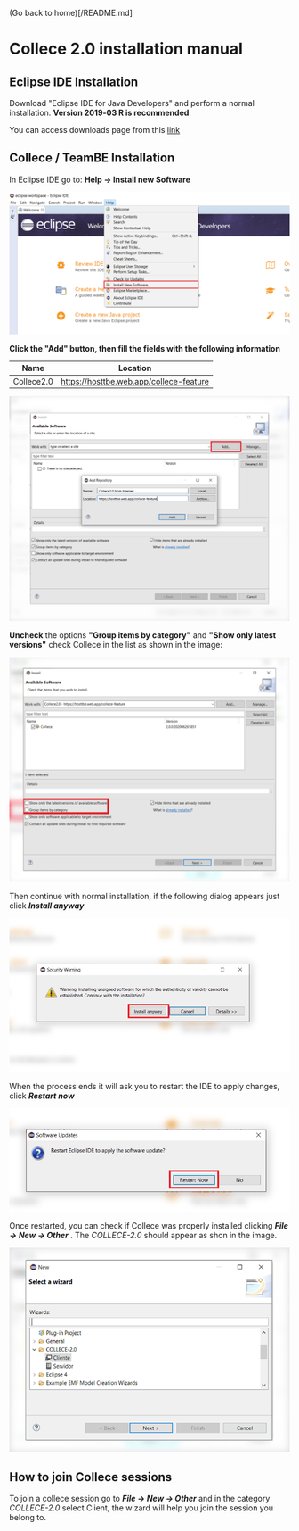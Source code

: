 (Go back to home)[/README.md]

# Collece 2.0 installation manual

## Eclipse IDE Installation

Download "Eclipse IDE for Java Developers" and perform a normal installation. **Version 2019‑03 R is recommended**.

You can access downloads page from this [link](https://www.eclipse.org/downloads/packages/release/2019-03/r) 

## Collece / TeamBE Installation

In Eclipse IDE go to:  **Help &rarr; Install new Software**

![](img/help-install-new-software.png)

**Click the "Add" button, then fill the fields with the following information**

| Name       | Location                                |
| ---------- | --------------------------------------- |
| Collece2.0 | https://hosttbe.web.app/collece-feature |

![](img/add-software-source.png)

**Uncheck** the options **"Group items by category"** and **"Show only latest versions"** check Collece in the list as shown in the image: 

![](img/uncheck-options.png)

Then continue with normal installation, if the following dialog appears just click ***Install anyway***

![](img/install-anyway.png)

When the process ends it will ask you to restart the IDE to apply changes, click ***Restart now***

![](img/restart-now.png)

Once restarted, you can check if Collece was properly installed clicking
***File &rarr; New &rarr; Other*** . The *COLLECE-2.0* should appear as shon in the image.

![](img/collece-cat.png)

## How to join Collece sessions

To join a collece session go to ***File &rarr; New &rarr; Other*** and in the category *COLLECE-2.0* select Client, the wizard will help you join the session you belong to.



